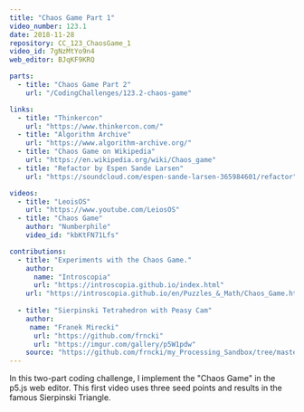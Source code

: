 ```yaml
---
title: "Chaos Game Part 1"
video_number: 123.1
date: 2018-11-28
repository: CC_123_ChaosGame_1
video_id: 7gNzMtYo9n4
web_editor: BJqKF9KRQ

parts:
  - title: "Chaos Game Part 2"
    url: "/CodingChallenges/123.2-chaos-game"

links:
  - title: "Thinkercon"
    url: "https://www.thinkercon.com/"
  - title: "Algorithm Archive"
    url: "https://www.algorithm-archive.org/"
  - title: "Chaos Game on Wikipedia"
    url: "https://en.wikipedia.org/wiki/Chaos_game"
  - title: "Refactor by Espen Sande Larsen"
    url: "https://soundcloud.com/espen-sande-larsen-365984601/refactor"

videos:
  - title: "LeoisOS"
    url: "https://www.youtube.com/LeiosOS"
  - title: "Chaos Game"
    author: "Numberphile"
    video_id: "kbKtFN71Lfs"

contributions:
  - title: "Experiments with the Chaos Game."
    author:
      name: "Introscopia"
      url: "https://introscopia.github.io/index.html"
    url: "https://introscopia.github.io/en/Puzzles_&_Math/Chaos_Game.html"
    
  - title: "Sierpinski Tetrahedron with Peasy Cam"
    author:
     name: "Franek Mirecki"
      url: "https://github.com/frncki"
      url: "https://imgur.com/gallery/p5W1pdw"
    source: "https://github.com/frncki/my_Processing_Sandbox/tree/master/Sierpinski_Tetrahedron"
---
```


In this two-part coding challenge, I implement the "Chaos Game" in the p5.js web editor. This first video uses three seed points and results in the famous Sierpinski Triangle.
